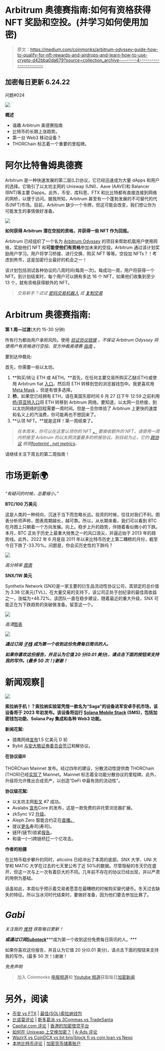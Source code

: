 # Arbitrum 奥德赛指南:如何有资格获得 NFT 奖励和空投。(并学习如何使用加密)

> 原文：<https://medium.com/coinmonks/arbitrum-odyssey-guide-how-to-qualify-for-nft-rewards-and-airdrops-and-learn-how-to-use-crypto-d42bba0da679?source=collection_archive---------4----------------------->

## 加密每日更新 6.24.22

问题#024

![](img/35b1d809e7e8143477e0e125e4680685.png)

**概述**

*   谐趣 Arbitrum 奥德赛指南
*   比特币的长期上涨趋势。
*   第一台 Web3 移动设备？
*   THORChain 标志着一个重要的里程碑。

# 阿尔比特鲁姆奥德赛

Arbitrum 是一种快速发展的第二层(L2)协议，它已经迅速成为大量 dApps 和用户的选择。它吸引了以太坊主网的 Uniswap (UNI)、Aave (AAVE)和 Balancer (BNT)等主要 Dapps。此外，币安、库科恩、FTX 和比比特都有直接连接到网络的网桥，以便于访问。据我所知，Arbitrum 甚至有一个蓬勃发展的不可替代的代币(NFT)市场。目前，Arbitrum 缺少一个令牌，但这可能会改变，我们想让你为可能发生的事情做好准备。

![](img/356713da0a146986fc7d21aa2f97ca99.png)

**如何获得 Arbitrum 潜在空投的资格，并获得一些 NFT 作为回报。**

Arbitrum 已经组织了一个名为 [Arbitrum Odyssey](/offchainlabs/the-arbitrum-odyssey-87d6e11171d5) 的项目来帮助机载用户使用网络，奖励他们 NFT 和**可能使他们有资格**参加未来的空投。Arbitrum 通过该计划奖励用户学习。用户将学习桥接、进行交换、购买 NFT 等等。空投加 NFTs？！考虑到熊市，这是加密行业最好的机会之一！

该计划包括测试各种协议的八周时间(每周一次)。每成功一周，用户将获得一个 NFT。到计划结束时，每个用户可以拥有多达 16 个 NFT，如果他们收集到至少 13 个，就有资格获得额外的 NFT。

> *交易新手？试试* [*密码交易机器人*](/coinmonks/crypto-trading-bot-c2ffce8acb2a) *或* [*复制交易*](/coinmonks/top-10-crypto-copy-trading-platforms-for-beginners-d0c37c7d698c)

# Arbitrum 奥德赛指南:

**第 1 周—过渡**(大约 15-30 分钟)

所有行为都由用户承担风险。使用 [*验证协议链接*](https://www.coingecko.com/en/coins/hop-protocol) *。不保证 Arbitrum Odyssey 将使用户有资格进行空投。官方仲裁奥德赛* [*指南*](https://twitter.com/arbitrum/status/1539292126105706496?s=20&t=hzb9mw8vkNHxeuwi-BIgQg) 。

要到达仲裁处:

首先，你需要一些以太坊。

1.  **购买/转让 ETH 或 AETH。**首先，在任何主要交易所购买乙醚(ETH)或使用 Arbitrum fiat [入口](https://twitter.com/arbitrum/status/1539292130270650370?s=20&t=hzb9mw8vkNHxeuwi-BIgQg)。然后将 ETH 转移到您的浏览器钱包中。我更喜欢用 [Meta Mask](https://metamask.io/) ，但是有很多选择。
2.  **桥**。如果您已经拥有 ETH，请在美国东部时间 6 月 27 日下午 12:59 之前利用[桥/菲亚特入口](https://twitter.com/arbitrum/status/1539292130270650370?s=20&t=hzb9mw8vkNHxeuwi-BIgQg)将 ETH 转移到 Arbitrum 网络。要知道，以太网一旦桥接，到以太坊网络的回程需要一周时间。但是一旦你体验了 Arbitrum 上更快的速度和名义上的汽油费，你可能再也不想回来了。
3.  **认领 NFT。**就是这样！第一周结束了。

> *在本周末，你可以在这里认领你的 NFT* [*。*](https://galaxy.eco/arbitrum/) *要接收额外的 NFT，请使用一周内桥接至 Arbitrum 的以太网流量最多的桥接协议。到目前为止，它的* [*跳协议*](https://app.hop.exchange/) *根据*[*footprint . net metrics*](https://www.footprint.network/@1chioku/Arbitrum-Odyssey)*。*

请继续关注下周五的第二周指南！

# 市场更新🌍

*“有疑问的时候，总要缩小。”*

**BTC/100 万美元**

这是人类的一种倾向，沉迷于当下而忽略长远。投资的时候，往往对我们不利。图表分析师声称，图表周期越长，越可靠。所以，从长期来看，我们可以看到 BTC 在月图上只朝着一个方向发展。向上。稳步上升的趋势，伴随着看似微小的下跌。本月，BTC 正处于历史上最重大抛售之一的风口浪尖，并逼近始于 2013 年的趋势线。此外，2022 年 6 月是自 2011 年以来比特币历史上第二糟糕的月份，截至今日下跌了-33.70%。问题是，你会买历史性的下跌吗？

![](img/ca8fe2d97f93afb31a7f15ddb0f87777.png)

*高分辨率* [*图表*](https://www.tradingview.com/x/sLKpDhMt/)

**SNX/1W 美元**

Synthetix Network (SNX)是一家主要的衍生品流动性协议公司，其锁定的总价值为 3.38 亿美元(TVL)，在大量交易的支持下，该公司正处于创纪录的最佳周收益之一，涨幅为+48.72%。该团队一直在稳步建设，随着最近的重大升级，SNX 可能正在为下跌趋势的突破做准备。留意这一个。

![](img/54dfff3bf1cc2144eb68a866a2636258.png)

*高清*[图表 ](https://www.tradingview.com/x/aC14L2VS/)

![](img/4659905a1f4c0bdab8ce2791c426c1e5.png)

***通过订阅*** [***子栈***](https://tradergabi.substack.com/subscribe?) ***成为第一个收到这份免费每日简讯的人。***

***如果你喜欢这份报告，并且认为它值 20 分(0.01 美分)，请点击下面的按钮来支持我的写作。(最多 50 次！)谢谢！***

# 新闻观察📰

![](img/96e3ec9e43d48dca86b582b30ddfaf94.png)

**索拉纳手机！？索拉纳实验室凭借一款名为“Saga”的设备进军安卓手机市场，该设备将于 2023 年初发布。该设备将运行 [Solana Mobile Stack](https://twitter.com/solana/status/1540017986622341121?s=20&t=bROb2BQ6vs0NUEXWw4nIJQ) (SMS)，包括加密钱包功能、Solana Pay 集成和各种 Web3 功能。**

**新闻花絮:**

*   猎鹰网络[宣布](https://twitter.com/falconxnetwork/status/1539567808400474112?s=20&t=cMszJ0ZwWlTKd-jJzI3gMg)1.5 亿美元 D 轮
*   Bybit [与安大略证券委员会签订](https://cointelegraph.com/news/bybit-enters-into-settlement-agreement-with-ontario-securities-commission)和解协议。

**在协议级⛓**

THORChain Mainnet 发布。经过四年的建设，分散流动性提供商 THORChain (THOR)已经[实现了](/thorchain/thorchain-mainnet-achieved-19a7145ea51a) Mainnet。Mainnet 标志着全功能分散协议的里程碑。此外，升级将允许推出合成资产，以创造“DeFi 中最有效的流动性”。

**协议级花絮:**

*   以太坊主网[影叉](https://twitter.com/nethermindeth/status/1539689091805384704) #7 成功。
*   Avalabs [宣布](https://twitter.com/avalancheavax/status/1539609495147581440?s=20&t=-iEpRJZpCmUIeRUAaQjR-A)Core 的发布，这是一款免费的非托管浏览器扩展。
*   zkSync V2 [升级](https://twitter.com/zksync/status/1539651823736201217)。
*   Aleph Zero 智能合约正在[直播。](https://twitter.com/Aleph__Zero/status/1539588046148059136?s=20&t=LB6pZPki6TmpkkVYzF5jFA)
*   提议[更名](https://twitter.com/asksamurais/status/1539899218105704448?s=20&t=nMWdq9z174jOaRuhePipoQ)寿司(寿司)。
*   链环(链节)锁紧[报告](https://twitter.com/TheTIEIO/status/1539694302393241604?s=20&t=dKI8pfZG271OQ1Z88fEe9A)。
*   和谐一(一)跨链桥[打](https://www.theblock.co/linked/153973/harmonys-cross-chain-bridge-hit-by-eth-theft-worth-nearly-100-million)一个亿攻击。

**作者的拍摄**

在比特币稳步攀升的同时，altcoins 已经冲出了本周的底部。SNX 大学、UNI 大学和 MATIC 大学在过去的七天里公布了近 50%的数据。尽管隐秘的冬天仍在盛开，但这一次与上一次有着巨大的不同。几年前不存在的协议已经出现，并以严肃的用例为基础。

话虽如此，本周似乎预示着交易者愿意在最糟糕的时候购买替代硬币。冬天过去缺失的特征。所以当冰河时代结束时，要做好准备，因为他们要去参加比赛了。

# ***Gabi***

*关注我的* [*推特*](https://twitter.com/web3_gabri) *获取每日更新！*

***或通过订阅***[***Substack***](https://tradergabi.substack.com/subscribe?)***成为第一个收到这份免费每日简讯的人。***

如果你喜欢这份报告，并且认为它值 20 分(0.01 美分)，请点击下面的按钮来支持我的写作。(最多 50 次！)谢谢！

*免责声明*

> 加入 Coinmonks [电报频道](https://t.me/coincodecap)和 [Youtube 频道](https://www.youtube.com/c/coinmonks/videos)获取每日[加密新闻](http://coincodecap.com/)

# 另外，阅读

*   [币安 vs FTX](https://coincodecap.com/binance-vs-ftx) | [最佳(SOL)索拉纳钱包](https://coincodecap.com/solana-wallets)
*   [比诺莫评论](https://coincodecap.com/binomo-review) | [斯多葛派 vs 3Commas vs TradeSanta](https://coincodecap.com/stoic-vs-3commas-vs-tradesanta)
*   [Capital.com 评论](https://coincodecap.com/capital-com-review) | [香港的加密借贷平台](https://coincodecap.com/crypto-lending-hong-kong)
*   [如何在 Uniswap 上交换加密？](https://coincodecap.com/swap-crypto-on-uniswap) | [A-Ads 评论](https://coincodecap.com/a-ads-review)
*   [WazirX vs CoinDCX vs bit bns](/coinmonks/wazirx-vs-coindcx-vs-bitbns-149f4f19a2f1)|[block fi vs coin loan vs Nexo](/coinmonks/blockfi-vs-coinloan-vs-nexo-cb624635230d)
*   [本地比特币评论](/coinmonks/localbitcoins-review-6cc001c6ed56) | [加密货币储蓄账户](https://coincodecap.com/cryptocurrency-savings-accounts)